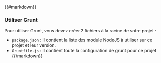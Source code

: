 {{#markdown}}
### Utiliser Grunt

Pour utiliser Grunt, vous devez créer 2 fichiers à la racine de votre projet :

* `package.json` : Il contient la liste des module NodeJS à utiliser sur ce projet et leur version.
* `Gruntfile.js` : Il contient toute la configuration de grunt pour ce projet
{{/markdown}}